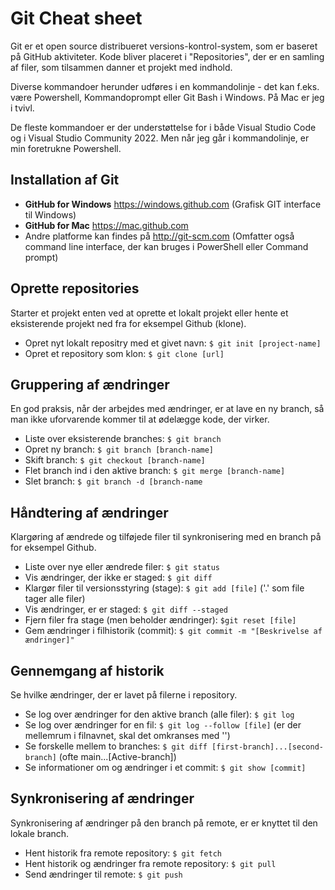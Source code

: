 # Git Cheat sheet
Git er et open source distribueret versions-kontrol-system, som er baseret på GitHub aktiviteter. Kode bliver placeret i "Repositories", der er en samling af filer, som tilsammen danner et projekt med indhold.

Diverse kommandoer herunder udføres i en kommandolinje - det kan f.eks. være Powershell, Kommandoprompt eller Git Bash i Windows. På Mac er jeg i tvivl.

De fleste kommandoer er der understøttelse for i både Visual Studio Code og i Visual Studio Community 2022. Men når jeg går i kommandolinje, er min foretrukne Powershell.

## Installation af Git

- **GitHub for Windows** https://windows.github.com (Grafisk GIT interface til Windows)
- **GitHub for Mac** https://mac.github.com
- Andre platforme kan findes på http://git-scm.com (Omfatter også command line interface, der kan bruges i PowerShell eller Command prompt)

## Oprette repositories

Starter et projekt enten ved at oprette et lokalt projekt eller hente et eksisterende projekt ned fra for eksempel Github (klone).

- Opret nyt lokalt repositry med et givet navn: `$ git init [project-name]`
- Opret et repository som klon: `$ git clone [url]`

## Gruppering af ændringer

En god praksis, når der arbejdes med ændringer, er at lave en ny branch, så man ikke uforvarende kommer til at ødelægge kode, der virker.

- Liste over eksisterende branches: `$ git branch`
- Opret ny branch: `$ git branch [branch-name]`
- Skift branch: `$ git checkout [branch-name]`
- Flet branch ind i den aktive branch: `$ git merge [branch-name]`
- Slet branch: `$ git branch -d [branch-name`

## Håndtering af ændringer

Klargøring af ændrede og tilføjede filer til synkronisering med en branch på for eksempel Github.

- Liste over nye eller ændrede filer: `$ git status`
- Vis ændringer, der ikke er staged: `$ git diff`
- Klargør filer til versionsstyring (stage): `$ git add [file]` ('.' som file tager alle filer)
- Vis ændringer, er er staged: `$ git diff --staged`
- Fjern filer fra stage (men beholder ændringer): `$git reset [file]`
- Gem ændringer i filhistorik (commit): `$ git commit -m "[Beskrivelse af ændringer]"`

## Gennemgang af historik

Se hvilke ændringer, der er lavet på filerne i repository.

- Se log over ændringer for den aktive branch (alle filer): `$ git log`
- Se log over ændringer for en fil: `$ git log --follow [file]` (er der mellemrum i filnavnet, skal det omkranses med '')
- Se forskelle mellem to branches: `$ git diff [first-branch]...[second-branch]` (ofte main...[Active-branch])
- Se informationer om og ændringer i et commit: `$ git show [commit]`

## Synkronisering af ændringer

Synkronisering af ændringer på den branch på remote, er er knyttet til den lokale branch.

- Hent historik fra remote repository: `$ git fetch`
- Hent historik og ændringer fra remote repository: `$ git pull`
- Send ændringer til remote: `$ git push`
